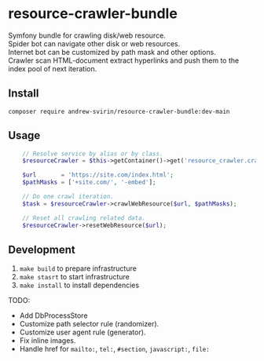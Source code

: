 # resource-crawler-bundle

Symfony bundle for crawling disk/web resource.  
Spider bot can navigate other disk or web resources.  
Internet bot can be customized by path mask and other options.  
Crawler scan HTML-document extract hyperlinks and push them to the index pool of next iteration.

## Install

`composer require andrew-svirin/resource-crawler-bundle:dev-main`

## Usage

```php
    // Resolve service by alias or by class.
    $resourceCrawler = $this->getContainer()->get('resource_crawler.crawler');

    $url       = 'https://site.com/index.html';
    $pathMasks = ['+site.com/', '-embed'];

    // Do one crawl iteration.
    $task = $resourceCrawler->crawlWebResource($url, $pathMasks);

    // Reset all crawling related data.
    $resourceCrawler->resetWebResource($url);
```

## Development

1. `make build` to prepare infrastructure
2. `make stasrt` to start infrastructure
3. `make install` to install dependencies

TODO:

- Add DbProcessStore
- Customize path selector rule (randomizer).
- Customize user agent rule (generator).
- Fix inline images.
- Handle href for `mailto:`, `tel:`, `#section`, `javascript:`, `file:`
